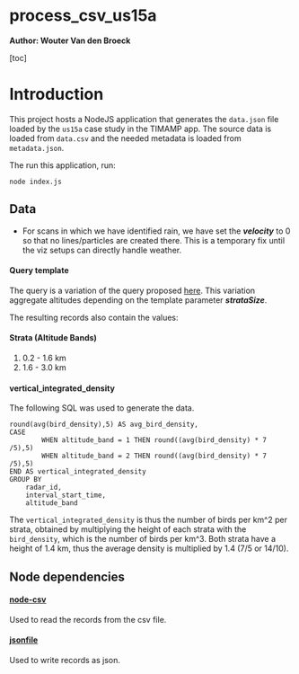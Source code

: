
<h1>process_csv_us15a</h1>

**Author: Wouter Van den Broeck**

[toc]

# Introduction

This project hosts a NodeJS application that generates the `data.json` file loaded by the `us15a` case study in the TIMAMP app. The source data is loaded from `data.csv` and the needed metadata is loaded from `metadata.json`. 

The run this application, run:

```
node index.js
```

## Data

- For scans in which we have identified rain, we have set the ___velocity___ to 0 so that no lines/particles are created there. This is a temporary fix until the viz setups can directly handle weather.


#### Query template

The query is a variation of the query proposed [here](https://github.com/enram/case-study/tree/master/data/bird-migration-altitude-profiles#aggregation).
This variation aggregate altitudes depending on the template parameter ___strataSize___.

The resulting records also contain the values:


#### Strata (Altitude Bands)
1. 0.2 - 1.6 km
2. 1.6 - 3.0 km

#### vertical_integrated_density

The following SQL was used to generate the data.

```
round(avg(bird_density),5) AS avg_bird_density,
CASE
        WHEN altitude_band = 1 THEN round((avg(bird_density) * 7 /5),5)
        WHEN altitude_band = 2 THEN round((avg(bird_density) * 7 /5),5)
END AS vertical_integrated_density
GROUP BY
    radar_id,
    interval_start_time,
    altitude_band
```
The `vertical_integrated_density` is thus the number of birds per km^2 per strata, obtained by multiplying the height of each strata with the `bird_density`, which is the number of birds per km^3. Both strata have a height of 1.4 km, thus the average density is multiplied by 1.4 (7/5 or 14/10).

## Node dependencies

#### [node-csv](https://github.com/wdavidw/node-csv)

Used to read the records from the csv file.

#### [jsonfile](https://www.npmjs.com/package/jsonfile)

Used to write records as json.


